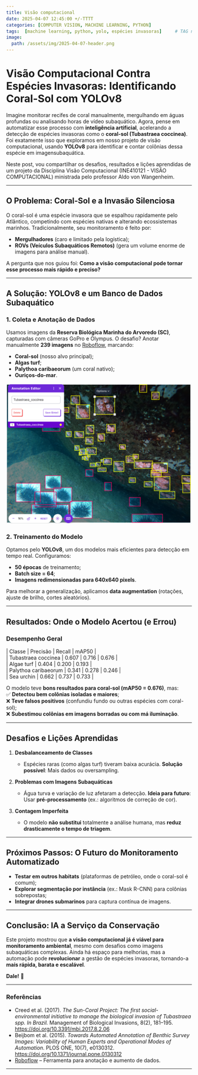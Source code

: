 ```yaml
---
title: Visão computacional
date: 2025-04-07 12:45:00 +/-TTTT
categories: [COMPUTER VISION, MACHINE LEARNING, PYTHON]
tags:  [machine learning, python, yolo, espécies invasoras]     # TAG names should always be lowercase
image:
  path: /assets/img/2025-04-07-header.png
---
```


# **Visão Computacional Contra Espécies Invasoras: Identificando Coral-Sol com YOLOv8**  

Imagine monitorar recifes de coral manualmente, mergulhando em águas profundas ou analisando horas de vídeo subaquático. Agora, pense em automatizar esse processo com **inteligência artificial**, acelerando a detecção de espécies invasoras como o **coral-sol (Tubastraea coccinea)**. Foi exatamente isso que exploramos em nosso projeto de visão computacional, usando **YOLOv8** para identificar e contar colônias dessa espécie em imagensubaquática.  

Neste post, vou compartilhar os desafios, resultados e lições aprendidas de um projeto da Disciplina Visão Computacional (INE410121 - VISÃO COMPUTACIONAL) ministrada pelo professor Aldo von Wangenheim. 

---  

## **O Problema: Coral-Sol e a Invasão Silenciosa**  

O coral-sol é uma espécie invasora que se espalhou rapidamente pelo Atlântico, competindo com espécies nativas e alterando ecossistemas marinhos. Tradicionalmente, seu monitoramento é feito por:  
- **Mergulhadores** (caro e limitado pela logística);  
- **ROVs (Veículos Subaquáticos Remotos)** (gera um volume enorme de imagens para análise manual).  

A pergunta que nos guiou foi: **Como a visão computacional pode tornar esse processo mais rápido e preciso?**  

---  

## **A Solução: YOLOv8 e um Banco de Dados Subaquático**  

### **1. Coleta e Anotação de Dados**  
Usamos imagens da **Reserva Biológica Marinha do Arvoredo (SC)**, capturadas com câmeras GoPro e Olympus. O desafio? Anotar manualmente **239 imagens** no [Roboflow](https://roboflow.com), marcando:  
- **Coral-sol** (nosso alvo principal);  
- **Algas turf**;  
- **Palythoa caribaeorum** (um coral nativo);  
- **Ouriços-do-mar**.  

![Exemplo de anotação no Roboflow](/assets/img/roboflow.png)

### **2. Treinamento do Modelo**  
Optamos pelo **YOLOv8**, um dos modelos mais eficientes para detecção em tempo real. Configuramos:  
- **50 épocas** de treinamento;  
- **Batch size = 64**;  
- **Imagens redimensionadas para 640x640 pixels**.  

Para melhorar a generalização, aplicamos **data augmentation** (rotações, ajuste de brilho, cortes aleatórios).  

---  

## **Resultados: Onde o Modelo Acertou (e Errou)**  

### **Desempenho Geral**  

| Classe                | Precisão | Recall    | mAP50  |  
| Tubastraea coccinea   | 0.607    | 0.716     | 0.676  |  
| Algae turf            | 0.404    | 0.200     | 0.193  |  
| Palythoa caribaeorum  | 0.341    | 0.278     | 0.246  |  
| Sea urchin            | 0.662    | 0.737     | 0.733  |  

O modelo teve **bons resultados para coral-sol (mAP50 = 0.676)**, mas:  
✅ **Detectou bem colônias isoladas e maiores**;  
❌ **Teve falsos positivos** (confundiu fundo ou outras espécies com coral-sol);  
❌ **Subestimou colônias em imagens borradas ou com má iluminação**.  

---  

## **Desafios e Lições Aprendidas**  

1. **Desbalanceamento de Classes**  
   - Espécies raras (como algas turf) tiveram baixa acurácia. **Solução possível**: Mais dados ou oversampling.  

2. **Problemas com Imagens Subaquáticas**  
   - Água turva e variação de luz afetaram a detecção. **Ideia para futuro**: Usar **pré-processamento** (ex.: algoritmos de correção de cor).  

3. **Contagem Imperfeita**  
   - O modelo **não substitui** totalmente a análise humana, mas **reduz drasticamente o tempo de triagem**.  

---  

## **Próximos Passos: O Futuro do Monitoramento Automatizado**  

- **Testar em outros habitats** (plataformas de petróleo, onde o coral-sol é comum);  
- **Explorar segmentação por instância** (ex.: Mask R-CNN) para colônias sobrepostas;  
- **Integrar drones submarinos** para captura contínua de imagens.  

---  

## **Conclusão: IA a Serviço da Conservação**  

Este projeto mostrou que **a visão computacional já é viável para monitoramento ambiental**, mesmo com desafios como imagens subaquáticas complexas. Ainda há espaço para melhorias, mas a automação pode **revolucionar** a gestão de espécies invasoras, tornando-a **mais rápida, barata e escalável**.  



**Dale!** 🚀  

---  

### **Referências**  
- Creed et al. (2017). *The Sun-Coral Project: The first social-environmental initiative to manage the biological invasion of Tubastraea spp. In Brazil.* Management of Biological Invasions, 8(2), 181–195. https://doi.org/10.3391/mbi.2017.8.2.06  
- Beijbom et al. (2015). *Towards Automated Annotation of Benthic Survey Images: Variability of Human Experts and Operational Modes of Automation.* PLOS ONE, 10(7), e0130312. https://doi.org/10.1371/journal.pone.0130312  
- [Roboflow](https://roboflow.com) – Ferramenta para anotação e aumento de dados.  

---  



